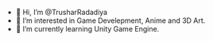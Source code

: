- 👋 Hi, I’m @TrusharRadadiya
- 👀 I’m interested in Game Develepment, Anime and 3D Art.
- 🌱 I’m currently learning Unity Game Engine.

<!---
TrusharRadadiya/TrusharRadadiya is a ✨ special ✨ repository because its `README.md` (this file) appears on your GitHub profile.
You can click the Preview link to take a look at your changes.
--->
